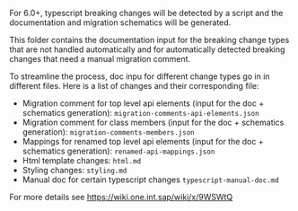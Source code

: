 For 6.0+, typescript breaking changes will be detected by a script and the documentation and migration schematics will be generated.

This folder contains the documentation input for the breaking change types that are not handled automatically and for automatically detected breaking changes that need a manual migration comment.

To streamline the process, doc inpu for different change types go in in different files.  Here is a list of changes and their corresponding file:

* Migration comment for top level api elements (input for the doc + schematics generation): `migration-comments-api-elements.json`
* Migration comment for class members (input for the doc + schematics generation): `migration-comments-members.json`
* Mappings for renamed top level api elements (input for the doc + schematics generation): `renamed-api-mappings.json`
* Html template changes: `html.md`
* Styling changes: `styling.md`  
* Manual doc for certain typescript changes `typescript-manual-doc.md`

For more details see https://wiki.one.int.sap/wiki/x/9WSWtQ

